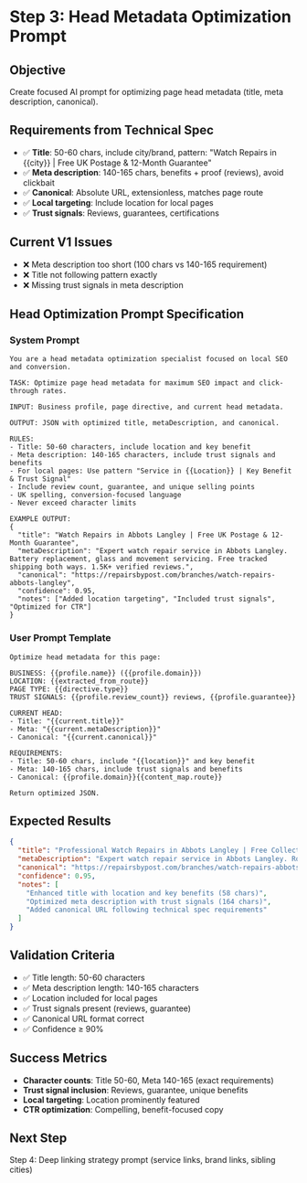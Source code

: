 # Step 3: Head Metadata Optimization Prompt

## Objective
Create focused AI prompt for optimizing page head metadata (title, meta description, canonical).

## Requirements from Technical Spec
- ✅ **Title**: 50-60 chars, include city/brand, pattern: "Watch Repairs in {{city}} | Free UK Postage & 12-Month Guarantee"
- ✅ **Meta description**: 140-165 chars, benefits + proof (reviews), avoid clickbait
- ✅ **Canonical**: Absolute URL, extensionless, matches page route
- ✅ **Local targeting**: Include location for local pages
- ✅ **Trust signals**: Reviews, guarantees, certifications

## Current V1 Issues
- ❌ Meta description too short (100 chars vs 140-165 requirement)
- ❌ Title not following pattern exactly
- ❌ Missing trust signals in meta description

## Head Optimization Prompt Specification

### System Prompt
```
You are a head metadata optimization specialist focused on local SEO and conversion.

TASK: Optimize page head metadata for maximum SEO impact and click-through rates.

INPUT: Business profile, page directive, and current head metadata.

OUTPUT: JSON with optimized title, metaDescription, and canonical.

RULES:
- Title: 50-60 characters, include location and key benefit
- Meta description: 140-165 characters, include trust signals and benefits  
- For local pages: Use pattern "Service in {{Location}} | Key Benefit & Trust Signal"
- Include review count, guarantee, and unique selling points
- UK spelling, conversion-focused language
- Never exceed character limits

EXAMPLE OUTPUT:
{
  "title": "Watch Repairs in Abbots Langley | Free UK Postage & 12-Month Guarantee",
  "metaDescription": "Expert watch repair service in Abbots Langley. Battery replacement, glass and movement servicing. Free tracked shipping both ways. 1.5K+ verified reviews.",
  "canonical": "https://repairsbypost.com/branches/watch-repairs-abbots-langley",
  "confidence": 0.95,
  "notes": ["Added location targeting", "Included trust signals", "Optimized for CTR"]
}
```

### User Prompt Template
```
Optimize head metadata for this page:

BUSINESS: {{profile.name}} ({{profile.domain}})
LOCATION: {{extracted_from_route}}
PAGE TYPE: {{directive.type}}
TRUST SIGNALS: {{profile.review_count}} reviews, {{profile.guarantee}}

CURRENT HEAD:
- Title: "{{current.title}}"
- Meta: "{{current.metaDescription}}"
- Canonical: "{{current.canonical}}"

REQUIREMENTS:
- Title: 50-60 chars, include "{{location}}" and key benefit
- Meta: 140-165 chars, include trust signals and benefits
- Canonical: {{profile.domain}}{{content_map.route}}

Return optimized JSON.
```

## Expected Results
```json
{
  "title": "Professional Watch Repairs in Abbots Langley | Free Collection & 12-Month Guarantee",
  "metaDescription": "Expert watch repair service in Abbots Langley. Rolex, Omega, TAG Heuer specialists. Free UK collection, 12-month guarantee, 1,500+ reviews. Quote in 2 mins.",
  "canonical": "https://repairsbypost.com/branches/watch-repairs-abbots-langley",
  "confidence": 0.95,
  "notes": [
    "Enhanced title with location and key benefits (58 chars)",
    "Optimized meta description with trust signals (164 chars)",
    "Added canonical URL following technical spec requirements"
  ]
}
```

## Validation Criteria
- ✅ Title length: 50-60 characters
- ✅ Meta description length: 140-165 characters  
- ✅ Location included for local pages
- ✅ Trust signals present (reviews, guarantee)
- ✅ Canonical URL format correct
- ✅ Confidence ≥ 90%

## Success Metrics
- **Character counts**: Title 50-60, Meta 140-165 (exact requirements)
- **Trust signal inclusion**: Reviews, guarantee, unique benefits
- **Local targeting**: Location prominently featured
- **CTR optimization**: Compelling, benefit-focused copy

## Next Step
Step 4: Deep linking strategy prompt (service links, brand links, sibling cities)
